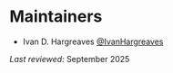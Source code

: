 # Maintainers

- Ivan D. Hargreaves [@IvanHargreaves](https://github.com/IvanHargreaves)

*Last reviewed:* September 2025
